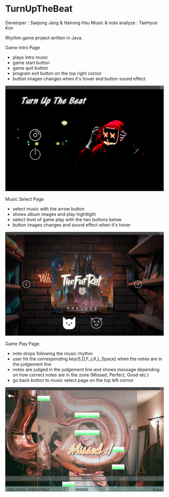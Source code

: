 # TurnUpTheBeat
Developer : Saejong Jang & Hairong Hsu
Music & note analyze : TaeHyun Kim

Rhythm game project written in Java.

Game Intro Page
- plays intro music
- game start button
- game quit button 
- program exit button on the top right cornor 
- button images changes when it's hover and button sound effect

![](images/bynamic%20beats%20intro%20page.jpg)

Music Select Page
- select music with the arrow button
- shows album images and play hightlight 
- select level of game play with the two buttons below 
- button images changes and sound effect when it's hover

![](images/music%20select%20page.jpg)

Game Play Page
- note drops following the music rhythm 
- user hit the corresponding key(S,D,F,J,K,L,Space) when the notes are in the judgement line
- notes are judged in the judgement line and shows message depending on how correct notes are in the zone (Missed, Perfect, Good etc.)
- go back button to music select page on the top left cornor

![](images/game%20playing%20image.jpg)
